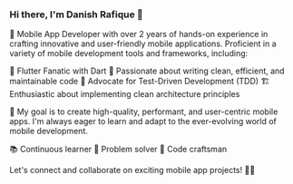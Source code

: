 ### Hi there, I'm Danish Rafique 👋

</b>📱 Mobile App Developer with over 2 years of hands-on experience in crafting innovative and user-friendly mobile applications. Proficient in a variety of mobile development tools and frameworks, including:

</b>🦋 Flutter Fanatic with Dart
</b>🧹 Passionate about writing clean, efficient, and maintainable code
</b>🧪 Advocate for Test-Driven Development (TDD)
</b>🏗️ Enthusiastic about implementing clean architecture principles

</b>🌟 My goal is to create high-quality, performant, and user-centric mobile apps. I'm always eager to learn and adapt to the ever-evolving world of mobile development.

</b>📚 Continuous learner 🚀 Problem solver 🧰 Code craftsman

</b>Let's connect and collaborate on exciting mobile app projects! 📲🚀

</p>
